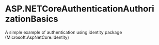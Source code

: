 # ASP.NETCoreAuthenticationAuthorizationBasics

A simple example of authentication using identity package (Microsoft.AspNetCore.Identity)
